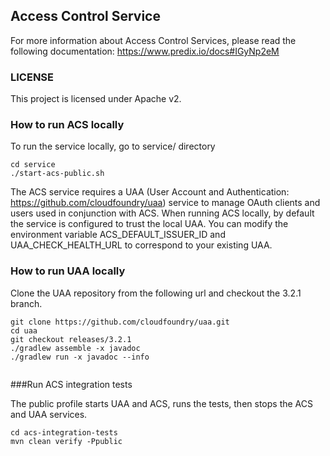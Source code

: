 ## Access Control Service

For more information about Access Control Services, please read the following documentation:
https://www.predix.io/docs#IGyNp2eM

### LICENSE
This project is licensed under Apache v2.

### How to run ACS locally
To run the service locally, go to service/ directory

```
cd service
./start-acs-public.sh
```
The ACS service requires a UAA (User Account and Authentication: https://github.com/cloudfoundry/uaa) service to manage OAuth clients and users used in conjunction with ACS.
When running ACS locally, by default the service is configured to trust the local UAA. You can modify the environment variable ACS_DEFAULT_ISSUER_ID and UAA_CHECK_HEALTH_URL to correspond to your existing UAA.

### How to run UAA locally

Clone the UAA repository from the following url and checkout the 3.2.1 branch.

```
git clone https://github.com/cloudfoundry/uaa.git
cd uaa
git checkout releases/3.2.1
./gradlew assemble -x javadoc
./gradlew run -x javadoc --info
 
```

###Run ACS integration tests

The public profile starts UAA and ACS, runs the tests, then stops the ACS and UAA services.

```
cd acs-integration-tests
mvn clean verify -Ppublic
```
